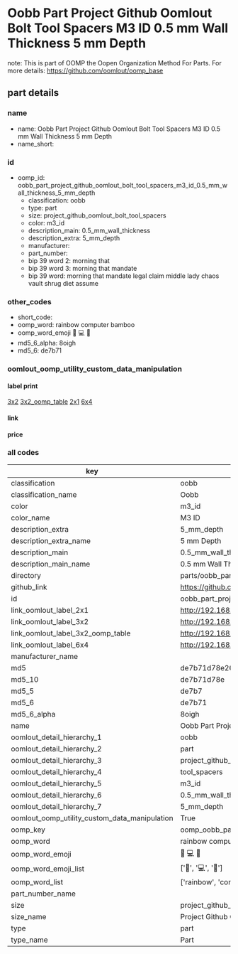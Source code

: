 # Oobb Part Project Github Oomlout Bolt Tool Spacers M3 ID 0.5 mm Wall Thickness 5 mm Depth  

note: This is part of OOMP the Oopen Organization Method For Parts. For more details: https://github.com/oomlout/oomp_base

##  part details
  







### name
* name: Oobb Part Project Github Oomlout Bolt Tool Spacers M3 ID 0.5 mm Wall Thickness 5 mm Depth
* name_short: 
### id
* oomp_id: oobb_part_project_github_oomlout_bolt_tool_spacers_m3_id_0.5_mm_wall_thickness_5_mm_depth
  * classification: oobb
  * type: part
  * size: project_github_oomlout_bolt_tool_spacers
  * color: m3_id
  * description_main: 0.5_mm_wall_thickness
  * description_extra: 5_mm_depth
  * manufacturer: 
  * part_number: 
  * bip 39 word 2: morning that
  * bip 39 word 3: morning that mandate
  * bip 39 word: morning that mandate legal claim middle lady chaos vault shrug diet assume

### other_codes
* short_code: 
* oomp_word: rainbow computer bamboo
* oomp_word_emoji :rainbow: :computer: :bamboo:
* md5_6_alpha: 8oigh
* md5_6: de7b71






### oomlout_oomp_utility_custom_data_manipulation
#### label print
[3x2](http://192.168.1.245:1112/?label=oomp%208oigh)
[3x2_oomp_table](http://192.168.1.108:1112/?label=oomp%208oigh)
[2x1](http://192.168.1.242:1112/?label=oomp%208oigh)
[6x4](http://192.168.1.55:1112/?label=oomp%208oigh)    

#### link

                              

#### price







### all codes 
| key | value |  
| --- | --- |  
| classification | oobb |  
| classification_name | Oobb |  
| color | m3_id |  
| color_name | M3 ID |  
| description_extra | 5_mm_depth |  
| description_extra_name | 5 mm Depth |  
| description_main | 0.5_mm_wall_thickness |  
| description_main_name | 0.5 mm Wall Thickness |  
| directory | parts/oobb_part_project_github_oomlout_bolt_tool_spacers_m3_id_0.5_mm_wall_thickness_5_mm_depth |  
| github_link | https://github.com/oomlout/oomlout_oomp_part_src/tree/main/parts/oobb_part_project_github_oomlout_bolt_tool_spacers_m3_id_0.5_mm_wall_thickness_5_mm_depth |  
| id | oobb_part_project_github_oomlout_bolt_tool_spacers_m3_id_0.5_mm_wall_thickness_5_mm_depth |  
| link_oomlout_label_2x1 | http://192.168.1.242:1112/?label=oomp%208oigh |  
| link_oomlout_label_3x2 | http://192.168.1.245:1112/?label=oomp%208oigh |  
| link_oomlout_label_3x2_oomp_table | http://192.168.1.108:1112/?label=oomp%208oigh |  
| link_oomlout_label_6x4 | http://192.168.1.55:1112/?label=oomp%208oigh |  
| manufacturer_name |  |  
| md5 | de7b71d78e264f923114d7f70e37fc7f |  
| md5_10 | de7b71d78e |  
| md5_5 | de7b7 |  
| md5_6 | de7b71 |  
| md5_6_alpha | 8oigh |  
| name | Oobb Part Project Github Oomlout Bolt Tool Spacers M3 ID 0.5 mm Wall Thickness 5 mm Depth |  
| oomlout_detail_hierarchy_1 | oobb |  
| oomlout_detail_hierarchy_2 | part |  
| oomlout_detail_hierarchy_3 | project_github_bolt |  
| oomlout_detail_hierarchy_4 | tool_spacers |  
| oomlout_detail_hierarchy_5 | m3_id |  
| oomlout_detail_hierarchy_6 | 0.5_mm_wall_thickness |  
| oomlout_detail_hierarchy_7 | 5_mm_depth |  
| oomlout_oomp_utility_custom_data_manipulation | True |  
| oomp_key | oomp_oobb_part_project_github_oomlout_bolt_tool_spacers_m3_id_0.5_mm_wall_thickness_5_mm_depth |  
| oomp_word | rainbow computer bamboo |  
| oomp_word_emoji | :rainbow: :computer: :bamboo: |  
| oomp_word_emoji_list | [':rainbow:', ':computer:', ':bamboo:'] |  
| oomp_word_list | ['rainbow', 'computer', 'bamboo'] |  
| part_number_name |  |  
| size | project_github_oomlout_bolt_tool_spacers |  
| size_name | Project Github Oomlout Bolt Tool Spacers |  
| type | part |  
| type_name | Part |  
